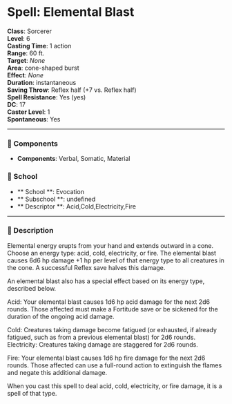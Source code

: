 
# Spell: Elemental Blast
**Class**: Sorcerer  
**Level**: 6  
**Casting Time**: 1 action  
**Range**: 60 ft.  
**Target**: _None_  
**Area**: cone-shaped burst  
**Effect**: _None_  
**Duration**: instantaneous  
**Saving Throw**: Reflex half (+7 vs. Reflex half)  
**Spell Resistance**: Yes (yes)  
**DC**: 17  
**Caster Level**: 1  
**Spontaneous**: Yes

---

### 🔮 Components
- **Components**: Verbal, Somatic, Material

### 🏫 School
- ** School **: Evocation
- ** Subschool **: undefined
- ** Descriptor **: Acid,Cold,Electricity,Fire
---

### 📜 Description
Elemental energy erupts from your hand and extends outward in a cone. Choose an energy type: acid, cold, electricity, or fire. The elemental blast causes 6d6 hp damage +1 hp per level of that energy type to all creatures in the cone. A successful Reflex save halves this damage.

An elemental blast also has a special effect based on its energy type, described below.

Acid: Your elemental blast causes 1d6 hp acid damage for the next 2d6 rounds. Those affected must make a Fortitude save or be sickened for the duration of the ongoing acid damage.

Cold: Creatures taking damage become fatigued (or exhausted, if already fatigued, such as from a previous elemental blast) for 2d6 rounds.
Electricity: Creatures taking damage are staggered for 2d6 rounds.

Fire: Your elemental blast causes 1d6 hp fire damage for the next 2d6 rounds. Those affected can use a full-round action to extinguish the flames and negate this additional damage.

When you cast this spell to deal acid, cold, electricity, or fire damage, it is a spell of that type.
